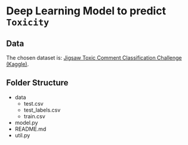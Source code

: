 # Deep Learning Model to predict `Toxicity`

## Data 
The chosen dataset is: <a href="https://www.kaggle.com/competitions/jigsaw-toxic-comment-classification-challenge/data">Jigsaw Toxic Comment Classification Challenge (Kaggle)</a>. 

## Folder Structure 
- data
    - test.csv
    - test_labels.csv
    - train.csv
- model.py
- README.md
- util.py

